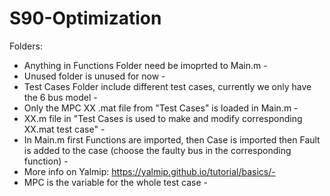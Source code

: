 # S90-Optimization
 
Folders: 

- Anything in Functions Folder need be imoprted to Main.m - 
- Unused folder is unused for now -
- Test Cases Folder include different test cases, currently we only have the 6 bus model -
- Only the MPC XX .mat file from "Test Cases" is loaded in Main.m -
- XX.m file in "Test Cases is used to make and modify corresponding XX.mat test case" -
- In Main.m first Functions are imported, then Case is imported then Fault is added to the case (choose the faulty bus in the corresponding function) -
- More info on Yalmip: https://yalmip.github.io/tutorial/basics/-
- MPC is the variable for the whole test case -
